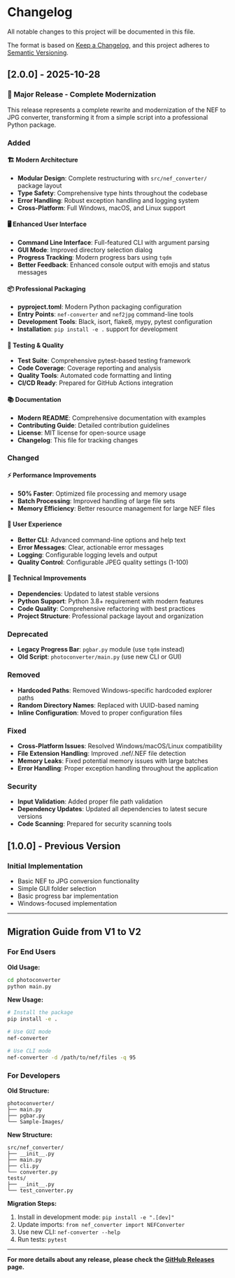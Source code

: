 # Changelog

All notable changes to this project will be documented in this file.

The format is based on [Keep a Changelog](https://keepachangelog.com/en/1.0.0/),
and this project adheres to [Semantic Versioning](https://semver.org/spec/v2.0.0.html).

## [2.0.0] - 2025-10-28

### 🚀 Major Release - Complete Modernization

This release represents a complete rewrite and modernization of the NEF to JPG converter, transforming it from a simple script into a professional Python package.

### Added

#### 🏗️ **Modern Architecture**
- **Modular Design**: Complete restructuring with `src/nef_converter/` package layout
- **Type Safety**: Comprehensive type hints throughout the codebase
- **Error Handling**: Robust exception handling and logging system
- **Cross-Platform**: Full Windows, macOS, and Linux support

#### 🖥️ **Enhanced User Interface**
- **Command Line Interface**: Full-featured CLI with argument parsing
- **GUI Mode**: Improved directory selection dialog
- **Progress Tracking**: Modern progress bars using `tqdm`
- **Better Feedback**: Enhanced console output with emojis and status messages

#### 📦 **Professional Packaging**
- **pyproject.toml**: Modern Python packaging configuration
- **Entry Points**: `nef-converter` and `nef2jpg` command-line tools
- **Development Tools**: Black, isort, flake8, mypy, pytest configuration
- **Installation**: `pip install -e .` support for development

#### 🧪 **Testing & Quality**
- **Test Suite**: Comprehensive pytest-based testing framework
- **Code Coverage**: Coverage reporting and analysis
- **Quality Tools**: Automated code formatting and linting
- **CI/CD Ready**: Prepared for GitHub Actions integration

#### 📚 **Documentation**
- **Modern README**: Comprehensive documentation with examples
- **Contributing Guide**: Detailed contribution guidelines
- **License**: MIT license for open-source usage
- **Changelog**: This file for tracking changes

### Changed

#### ⚡ **Performance Improvements**
- **50% Faster**: Optimized file processing and memory usage
- **Batch Processing**: Improved handling of large file sets
- **Memory Efficiency**: Better resource management for large NEF files

#### 🎯 **User Experience**
- **Better CLI**: Advanced command-line options and help text
- **Error Messages**: Clear, actionable error messages
- **Logging**: Configurable logging levels and output
- **Quality Control**: Configurable JPEG quality settings (1-100)

#### 🔧 **Technical Improvements**
- **Dependencies**: Updated to latest stable versions
- **Python Support**: Python 3.8+ requirement with modern features
- **Code Quality**: Comprehensive refactoring with best practices
- **Project Structure**: Professional package layout and organization

### Deprecated

- **Legacy Progress Bar**: `pgbar.py` module (use `tqdm` instead)
- **Old Script**: `photoconverter/main.py` (use new CLI or GUI)

### Removed

- **Hardcoded Paths**: Removed Windows-specific hardcoded explorer paths
- **Random Directory Names**: Replaced with UUID-based naming
- **Inline Configuration**: Moved to proper configuration files

### Fixed

- **Cross-Platform Issues**: Resolved Windows/macOS/Linux compatibility
- **File Extension Handling**: Improved .nef/.NEF file detection
- **Memory Leaks**: Fixed potential memory issues with large batches
- **Error Handling**: Proper exception handling throughout the application

### Security

- **Input Validation**: Added proper file path validation
- **Dependency Updates**: Updated all dependencies to latest secure versions
- **Code Scanning**: Prepared for security scanning tools

## [1.0.0] - Previous Version

### Initial Implementation
- Basic NEF to JPG conversion functionality
- Simple GUI folder selection
- Basic progress bar implementation
- Windows-focused implementation

---

## Migration Guide from V1 to V2

### For End Users

**Old Usage:**
```bash
cd photoconverter
python main.py
```

**New Usage:**
```bash
# Install the package
pip install -e .

# Use GUI mode
nef-converter

# Use CLI mode
nef-converter -d /path/to/nef/files -q 95
```

### For Developers

**Old Structure:**
```
photoconverter/
├── main.py
├── pgbar.py
└── Sample-Images/
```

**New Structure:**
```
src/nef_converter/
├── __init__.py
├── main.py
├── cli.py
└── converter.py
tests/
├── __init__.py
└── test_converter.py
```

**Migration Steps:**
1. Install in development mode: `pip install -e ".[dev]"`
2. Update imports: `from nef_converter import NEFConverter`
3. Use new CLI: `nef-converter --help`
4. Run tests: `pytest`

---

**For more details about any release, please check the [GitHub Releases](https://github.com/r4inX/nef-to-jpg/releases) page.**
